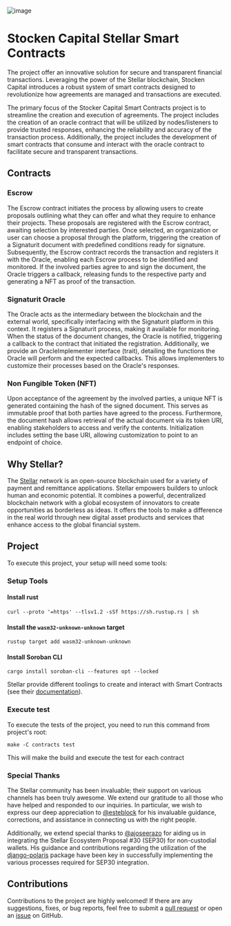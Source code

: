 ![image](https://github.com/BlockImpulse/Stellar-STOCKen-CAPITAL/assets/81595884/d374b07e-0eca-4e5c-a636-7fc85c9f3753)

# Stocken Capital Stellar Smart Contracts

The project offer an innovative solution for secure and transparent financial transactions. Leveraging the power of the Stellar blockchain, Stocken Capital introduces a robust system of smart contracts designed to revolutionize how agreements are managed and transactions are executed.

The primary focus of the Stocker Capital Smart Contracts project is to streamline the creation and execution of agreements. The project includes the creation of an oracle contract that will be utilized by nodes/listeners to provide trusted responses, enhancing the reliability and accuracy of the transaction process. Additionally, the project includes the development of smart contracts that consume and interact with the oracle contract to facilitate secure and transparent transactions.

## Contracts

### Escrow

The Escrow contract initiates the process by allowing users to create proposals outlining what they can offer and what they require to enhance their projects. These proposals are registered with the Escrow contract, awaiting selection by interested parties. Once selected, an organization or user can choose a proposal through the platform, triggering the creation of a Signaturit document with predefined conditions ready for signature. Subsequently, the Escrow contract records the transaction and registers it with the Oracle, enabling each Escrow process to be identified and monitored. If the involved parties agree to and sign the document, the Oracle triggers a callback, releasing funds to the respective party and generating a NFT as proof of the transaction.

### Signaturit Oracle

The Oracle acts as the intermediary between the blockchain and the external world, specifically interfacing with the Signaturit platform in this context. It registers a Signaturit process, making it available for monitoring. When the status of the document changes, the Oracle is notified, triggering a callback to the contract that initiated the registration. Additionally, we provide an OracleImplementer interface (trait), detailing the functions the Oracle will perform and the expected callbacks. This allows implementers to customize their processes based on the Oracle's responses.

### Non Fungible Token (NFT)

Upon acceptance of the agreement by the involved parties, a unique NFT is generated containing the hash of the signed document. This serves as immutable proof that both parties have agreed to the process. Furthermore, the document hash allows retrieval of the actual document via its token URI, enabling stakeholders to access and verify the contents. Initialization includes setting the base URI, allowing customization to point to an endpoint of choice.

## Why Stellar?

The [Stellar](https://stellar.org/) network is an open-source blockchain used for a variety of payment and remittance applications. Stellar empowers builders to unlock human and economic potential. It combines a powerful, decentralized blockchain network with a global ecosystem of innovators to create opportunities as borderless as ideas. It offers the tools to make a difference in the real world through new digital asset products and services that enhance access to the global financial system.

## Project

To execute this project, your setup will need some tools:

### Setup Tools

#### Install rust

```shell
curl --proto '=https' --tlsv1.2 -sSf https://sh.rustup.rs | sh
```

#### Install the `wasm32-unknown-unknown` target

```shell
rustup target add wasm32-unknown-unknown
```

#### Install Soroban CLI

```shell
cargo install soroban-cli --features opt --locked
```

Stellar provide different toolings to create and interact with Smart Contracts (see their [documentation](https://developers.stellar.org/docs/smart-contracts)).

### Execute test

To execute the tests of the project, you need to run this command from project's root:

```shell
make -C contracts test
```

This will make the build and execute the test for each contract

### Special Thanks

The Stellar community has been invaluable; their support on various channels has been truly awesome. We extend our gratitude to all those who have helped and responded to our inquiries. In particular, we wish to express our deep appreciation to [@esteblock](https://github.com/esteblock) for his invaluable guidance, corrections, and assistance in connecting us with the right people.

Additionally, we extend special thanks to [@ajoseerazo](https://github.com/ajoseerazo) for aiding us in integrating the Stellar Ecosystem Proposal #30 (SEP30) for non-custodial wallets. His guidance and contributions regarding the utilization of the [django-polaris](https://django-polaris.readthedocs.io/en/stable/) package have been key in successfully implementing the various processes required for SEP30 integration.


## Contributions

Contributions to the project are highly welcomed! If there are any suggestions, fixes, or bug reports, feel free to submit a [pull request](https://github.com/BlockImpulse/Stellar-STOCKen-CAPITAL/pulls) or open an [issue](https://github.com/BlockImpulse/Stellar-STOCKen-CAPITAL/issues) on GitHub.

